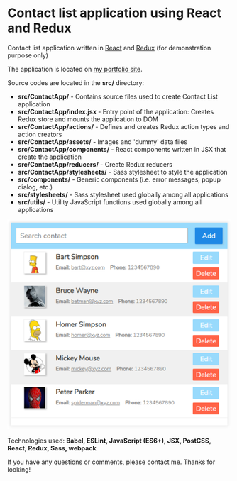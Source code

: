 # Contact list application using React and Redux
Contact list application written in [React](https://reactjs.org/) and [Redux](https://redux.js.org/) (for demonstration purpose only)

The application is located on [my portfolio site](http://www.dnwebfolio.com/index.php#spa).

Source codes are located in the **src/** directory:
* **src/ContactApp/** - Contains source files used to create Contact List application
* **src/ContactApp/index.jsx** - Entry point of the application: Creates Redux store and mounts the application to DOM
* **src/ContactApp/actions/** - Defines and creates Redux action types and action creators
* **src/ContactApp/assets/** - Images and 'dummy' data files
* **src/ContactApp/components/** - React components written in JSX that create the application
* **src/ContactApp/reducers/** - Create Redux reducers
* **src/ContactApp/stylesheets/** - Sass stylesheet to style the application
* **src/components/** - Generic components (i.e. error messages, popup dialog, etc.)
* **src/stylesheets/** - Sass stylesheet used globally among all applications
* **src/utils/** - Utility JavaScript functions used globally among all applications

![Contact app](img/ContactApp.PNG)

Technologies used: **Babel, ESLint, JavaScript (ES6+), JSX, PostCSS, React, Redux, Sass, webpack**

If you have any questions or comments, please contact me. Thanks for looking!
